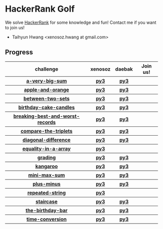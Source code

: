 
# HackerRank Golf

We solve [HackerRank](https://www.hackerrank.com) for some knowledge and fun!
Contact me if you want to join us!

* Taihyun Hwang &lt;xenosoz.hwang at gmail.com&gt;

## Progress
<table>
  <thead>
    <tr>
      <th>challenge</th>
      <th>xenosoz</th>
      <th>daebak</th>
      <th>Join us!</th>
    </tr>
  </thead>
  <tbody>
    <tr>
      <th><a href="https://www.hackerrank.com/challenges/a-very-big-sum">a-very-big-sum</a></th>
      <th><a href="bin/../domains/algorithms-warmup/a-very-big-sum/xenosoz.a-very-big-sum.python3.py" alt="xenosoz.a-very-big-sum.python3.py">py3</a></th>
      <th><a href="bin/../domains/algorithms-warmup/a-very-big-sum/daebak.a-very-big-sum.python3.py" alt="daebak.a-very-big-sum.python3.py">py3</a></th>
      <th></th>
    </tr>
    <tr>
      <th><a href="https://www.hackerrank.com/challenges/apple-and-orange">apple-and-orange</a></th>
      <th><a href="bin/../domains/algorithms-implementation/apple-and-orange/xenosoz.apple-and-orange.python3.py" alt="xenosoz.apple-and-orange.python3.py">py3</a></th>
      <th><a href="bin/../domains/algorithms-implementation/apple-and-orange/daebak.apple-and-orange.python3.py" alt="daebak.apple-and-orange.python3.py">py3</a></th>
      <th></th>
    </tr>
    <tr>
      <th><a href="https://www.hackerrank.com/challenges/between-two-sets">between-two-sets</a></th>
      <th><a href="bin/../domains/algorithms-implementation/between-two-sets/xenosoz.between-two-sets.python3.py" alt="xenosoz.between-two-sets.python3.py">py3</a></th>
      <th><a href="bin/../domains/algorithms-implementation/between-two-sets/daebak.between-two-sets.python3.py" alt="daebak.between-two-sets.python3.py">py3</a></th>
      <th></th>
    </tr>
    <tr>
      <th><a href="https://www.hackerrank.com/challenges/birthday-cake-candles">birthday-cake-candles</a></th>
      <th><a href="bin/../domains/algorithms-warmup/birthday-cake-candles/xenosoz.birthday-cake-candles.python3.py" alt="xenosoz.birthday-cake-candles.python3.py">py3</a></th>
      <th><a href="bin/../domains/algorithms-warmup/birthday-cake-candles/daebak.birthday-cake-candles.python3.py" alt="daebak.birthday-cake-candles.python3.py">py3</a></th>
      <th></th>
    </tr>
    <tr>
      <th><a href="https://www.hackerrank.com/challenges/breaking-best-and-worst-records">breaking-best-and-worst-records</a></th>
      <th><a href="bin/../domains/algorithms-implementation/breaking-best-and-worst-records/xenosoz.breaking-best-and-worst-records.python3.py" alt="xenosoz.breaking-best-and-worst-records.python3.py">py3</a></th>
      <th><a href="bin/../domains/algorithms-implementation/breaking-best-and-worst-records/daebak.breaking-best-and-worst-records.python3.py" alt="daebak.breaking-best-and-worst-records.python3.py">py3</a></th>
      <th></th>
    </tr>
    <tr>
      <th><a href="https://www.hackerrank.com/challenges/compare-the-triplets">compare-the-triplets</a></th>
      <th><a href="bin/../domains/algorithms-warmup/compare-the-triplets/xenosoz.compare-the-triplets.python3.py" alt="xenosoz.compare-the-triplets.python3.py">py3</a></th>
      <th><a href="bin/../domains/algorithms-warmup/compare-the-triplets/daebak.compare-the-triplets.python3.py" alt="daebak.compare-the-triplets.python3.py">py3</a></th>
      <th></th>
    </tr>
    <tr>
      <th><a href="https://www.hackerrank.com/challenges/diagonal-difference">diagonal-difference</a></th>
      <th><a href="bin/../domains/algorithms-warmup/diagonal-difference/xenosoz.diagonal-difference.python3.py" alt="xenosoz.diagonal-difference.python3.py">py3</a></th>
      <th><a href="bin/../domains/algorithms-warmup/diagonal-difference/daebak.diagonal-difference.python3.py" alt="daebak.diagonal-difference.python3.py">py3</a></th>
      <th></th>
    </tr>
    <tr>
      <th><a href="https://www.hackerrank.com/challenges/equality-in-a-array">equality-in-a-array</a></th>
      <th><a href="bin/../domains/algorithms-implementation/equality-in-a-array/xenosoz.equality-in-a-array.python3.py" alt="xenosoz.equality-in-a-array.python3.py">py3</a></th>
      <th></th>
      <th></th>
    </tr>
    <tr>
      <th><a href="https://www.hackerrank.com/challenges/grading">grading</a></th>
      <th><a href="bin/../domains/algorithms-implementation/grading/xenosoz.grading.python3.py" alt="xenosoz.grading.python3.py">py3</a></th>
      <th><a href="bin/../domains/algorithms-implementation/grading/daebak.grading.python3.py" alt="daebak.grading.python3.py">py3</a></th>
      <th></th>
    </tr>
    <tr>
      <th><a href="https://www.hackerrank.com/challenges/kangaroo">kangaroo</a></th>
      <th><a href="bin/../domains/algorithms-implementation/kangaroo/xenosoz.kangaroo.python3.py" alt="xenosoz.kangaroo.python3.py">py3</a></th>
      <th><a href="bin/../domains/algorithms-implementation/kangaroo/daebak.kangaroo.python3.py" alt="daebak.kangaroo.python3.py">py3</a></th>
      <th></th>
    </tr>
    <tr>
      <th><a href="https://www.hackerrank.com/challenges/mini-max-sum">mini-max-sum</a></th>
      <th><a href="bin/../domains/algorithms-warmup/mini-max-sum/xenosoz.mini-max-sum.python3.py" alt="xenosoz.mini-max-sum.python3.py">py3</a></th>
      <th><a href="bin/../domains/algorithms-warmup/mini-max-sum/daebak.mini-max-sum.python3.py" alt="daebak.mini-max-sum.python3.py">py3</a></th>
      <th></th>
    </tr>
    <tr>
      <th><a href="https://www.hackerrank.com/challenges/plus-minus">plus-minus</a></th>
      <th><a href="bin/../domains/algorithms-warmup/plus-minus/xenosoz.plus-minus.python3.py" alt="xenosoz.plus-minus.python3.py">py3</a></th>
      <th><a href="bin/../domains/algorithms-warmup/plus-minus/daebak.plus-minus.python3.py" alt="daebak.plus-minus.python3.py">py3</a></th>
      <th></th>
    </tr>
    <tr>
      <th><a href="https://www.hackerrank.com/challenges/repeated-string">repeated-string</a></th>
      <th><a href="bin/../domains/algorithms-implementation/repeated-string/xenosoz.repeated-string.python3.py" alt="xenosoz.repeated-string.python3.py">py3</a></th>
      <th></th>
      <th></th>
    </tr>
    <tr>
      <th><a href="https://www.hackerrank.com/challenges/staircase">staircase</a></th>
      <th><a href="bin/../domains/algorithms-warmup/staircase/xenosoz.staircase.python3.py" alt="xenosoz.staircase.python3.py">py3</a></th>
      <th><a href="bin/../domains/algorithms-warmup/staircase/daebak.staircase.python3.py" alt="daebak.staircase.python3.py">py3</a></th>
      <th></th>
    </tr>
    <tr>
      <th><a href="https://www.hackerrank.com/challenges/the-birthday-bar">the-birthday-bar</a></th>
      <th><a href="bin/../domains/algorithms-implementation/the-birthday-bar/xenosoz.the-birthday-bar.python3.py" alt="xenosoz.the-birthday-bar.python3.py">py3</a></th>
      <th><a href="bin/../domains/algorithms-implementation/the-birthday-bar/daebak.the-birthday-bar.python3.py" alt="daebak.the-birthday-bar.python3.py">py3</a></th>
      <th></th>
    </tr>
    <tr>
      <th><a href="https://www.hackerrank.com/challenges/time-conversion">time-conversion</a></th>
      <th><a href="bin/../domains/algorithms-warmup/time-conversion/xenosoz.time-conversion.python3.py" alt="xenosoz.time-conversion.python3.py">py3</a></th>
      <th><a href="bin/../domains/algorithms-warmup/time-conversion/daebak.time-conversion.python3.py" alt="daebak.time-conversion.python3.py">py3</a></th>
      <th></th>
    </tr>
  </tbody>
</table>
